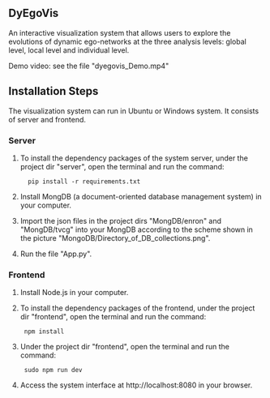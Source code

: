 ## DyEgoVis
An interactive visualization system that allows users to explore the evolutions of dynamic ego-networks at the three analysis levels: global level, local level and individual level. 

Demo video: see the file "dyegovis_Demo.mp4"

## Installation Steps
The visualization system can run in Ubuntu or Windows system. It consists of server and frontend.

### Server
1. To install the dependency packages of the system server, under the project dir "server", open the terminal and run the command:
    ```
      pip install -r requirements.txt
    ```
2. Install MongDB (a document-oriented database management system) in your computer.

3. Import the json files in the project dirs "MongDB/enron" and "MongDB/tvcg" into your MongDB according to the scheme shown in the picture "MongoDB/Directory_of_DB_collections.png".

4. Run the file "App.py".

### Frontend
1. Install Node.js in your computer.

2. To install the dependency packages of the frontend, under the project dir "frontend", open the terminal and run the command:
   ```
    npm install
   ```
3. Under the project dir "frontend", open the terminal and run the command:
   ```
    sudo npm run dev
   ```
4. Access the system interface at http://localhost:8080 in your browser.
